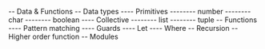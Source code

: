 -- Data & Functions
-- Data types
---- Primitives
-------- number
-------- char
-------- boolean
---- Collective
-------- list
-------- tuple
-- Functions
---- Pattern matching
---- Guards
---- Let
---- Where
-- Recursion
-- Higher order function
-- Modules